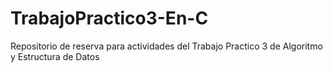 # TrabajoPractico3-En-C
Repositorio de reserva para actividades del Trabajo Practico 3 de Algoritmo y Estructura de Datos



